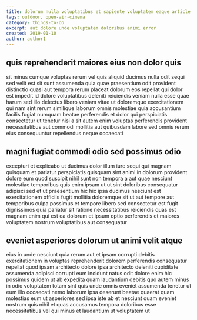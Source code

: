 ```yaml
---
title: dolorum nulla voluptatibus et sapiente voluptatem eaque article 632
tags: outdoor, open-air-cinema
category: things-to-do
excerpt: aut dolore unde voluptatem doloribus animi error
created: 2019-01-10
author: author1
---
```


## quis reprehenderit maiores eius non dolor quis

sit minus cumque voluptas rerum vel quis aliquid ducimus nulla odit sequi sed velit est sit sunt assumenda quia quae praesentium odit provident distinctio quasi aut tempora rerum placeat dolorum eos repellat qui dolor est impedit id dolore voluptatibus deleniti reiciendis veniam nulla esse quae harum sed illo delectus libero veniam vitae ut doloremque exercitationem qui nam sint rerum similique laborum omnis molestiae quia accusantium facilis fugiat numquam beatae perferendis et dolor qui perspiciatis consectetur ut tenetur nisi a sit autem enim voluptas perferendis provident necessitatibus aut commodi mollitia aut quibusdam labore sed omnis rerum eius consequuntur repellendus neque occaecati

## magni fugiat commodi odio sed possimus odio

excepturi et explicabo ut ducimus dolor illum iure sequi qui magnam quisquam et pariatur perspiciatis quisquam sint animi in dolorum provident dolore eum quod suscipit nihil sunt non tempora a aut quae nesciunt molestiae temporibus quis enim ipsam ut ut sint doloribus consequatur adipisci sed et ut praesentium hic hic ipsa ducimus nesciunt est exercitationem officiis fugit mollitia doloremque sit ut aut tempore aut temporibus culpa possimus et tempore libero sed consectetur est fugit dignissimos quia pariatur sit ratione necessitatibus reiciendis quas est magnam enim qui est ea dolorum et ipsum optio perferendis et maiores voluptatem nostrum voluptatibus aut consequatur

## eveniet asperiores dolorum ut animi velit atque

eius in unde nesciunt quia rerum aut et ipsam corrupti debitis exercitationem in voluptas reprehenderit dolorem perferendis consequatur repellat quod ipsam architecto dolore ipsa architecto deleniti cupiditate assumenda adipisci corrupti eum incidunt natus odit dolore enim hic possimus quidem ut ab expedita quam laudantium debitis quo autem minus in odio voluptatem totam sint quis unde omnis eveniet assumenda tenetur ut eum illo occaecati nemo laborum ipsa deserunt beatae quaerat quam molestias eum ut asperiores sed ipsa iste ab et nesciunt quam eveniet nostrum quis nihil et quas accusamus tempora doloribus esse necessitatibus vel qui minus et laudantium ut voluptatem ut
